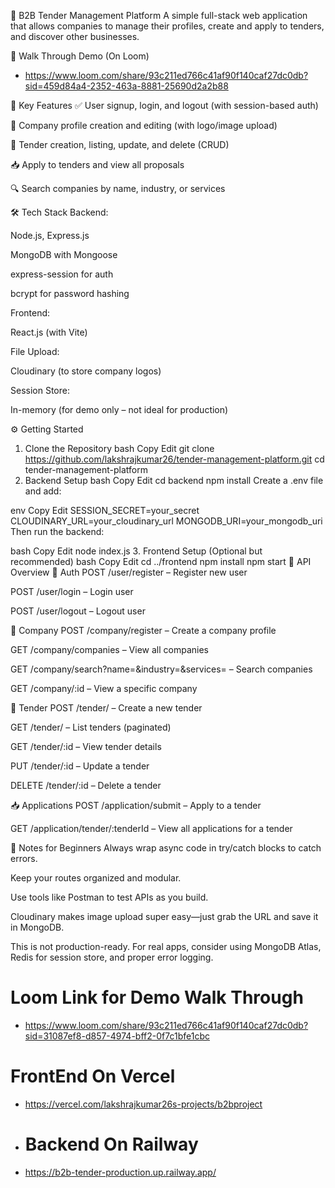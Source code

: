 🚀 B2B Tender Management Platform
A simple full-stack web application that allows companies to manage their profiles, create and apply to tenders, and discover other businesses.

📌 Walk Through Demo (On Loom)
- https://www.loom.com/share/93c211ed766c41af90f140caf27dc0db?sid=459d84a4-2352-463a-8881-25690d2a2b88

📌 Key Features
✅ User signup, login, and logout (with session-based auth)

🏢 Company profile creation and editing (with logo/image upload)

📄 Tender creation, listing, update, and delete (CRUD)

📥 Apply to tenders and view all proposals

🔍 Search companies by name, industry, or services

🛠️ Tech Stack
Backend:

Node.js, Express.js

MongoDB with Mongoose

express-session for auth

bcrypt for password hashing

Frontend:

React.js (with Vite)

File Upload:

Cloudinary (to store company logos)

Session Store:

In-memory (for demo only – not ideal for production)

⚙️ Getting Started
1. Clone the Repository
bash
Copy
Edit
git clone https://github.com/lakshrajkumar26/tender-management-platform.git
cd tender-management-platform
2. Backend Setup
bash
Copy
Edit
cd backend
npm install
Create a .env file and add:

env
Copy
Edit
SESSION_SECRET=your_secret
CLOUDINARY_URL=your_cloudinary_url
MONGODB_URI=your_mongodb_uri
Then run the backend:

bash
Copy
Edit
node index.js
3. Frontend Setup (Optional but recommended)
bash
Copy
Edit
cd ../frontend
npm install
npm start
🔗 API Overview
🔐 Auth
POST /user/register – Register new user

POST /user/login – Login user

POST /user/logout – Logout user

🏢 Company
POST /company/register – Create a company profile

GET /company/companies – View all companies

GET /company/search?name=&industry=&services= – Search companies

GET /company/:id – View a specific company

📄 Tender
POST /tender/ – Create a new tender

GET /tender/ – List tenders (paginated)

GET /tender/:id – View tender details

PUT /tender/:id – Update a tender

DELETE /tender/:id – Delete a tender

📥 Applications
POST /application/submit – Apply to a tender

GET /application/tender/:tenderId – View all applications for a tender

👶 Notes for Beginners
Always wrap async code in try/catch blocks to catch errors.

Keep your routes organized and modular.

Use tools like Postman to test APIs as you build.

Cloudinary makes image upload super easy—just grab the URL and save it in MongoDB.

This is not production-ready. For real apps, consider using MongoDB Atlas, Redis for session store, and proper error logging.
# Loom Link for Demo Walk Through
- https://www.loom.com/share/93c211ed766c41af90f140caf27dc0db?sid=31087ef8-d857-4974-bff2-0f7c1bfe1cbc
# FrontEnd On Vercel
- https://vercel.com/lakshrajkumar26s-projects/b2bproject
- # Backend On Railway
- https://b2b-tender-production.up.railway.app/
